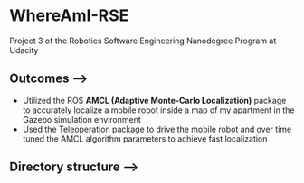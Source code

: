 # WhereAmI-RSE
Project 3 of the Robotics Software Engineering Nanodegree Program at Udacity

## Outcomes -->

- Utilized the ROS **AMCL (Adaptive Monte-Carlo Localization)** package to accurately localize a mobile robot inside a map of my apartment in the Gazebo simulation environment
- Used the Teleoperation package to drive the mobile robot and over time tuned the AMCL algorithm parameters to achieve fast localization

## Directory structure -->
